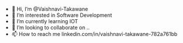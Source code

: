 - 👋 Hi, I’m @Vaishnavi-Takawane
- 👀 I’m interested in Software Development
- 🌱 I’m currently learning IOT
- 💞️ I’m looking to collaborate on ..
- 📫 How to reach me linkedin.com/in/vaishnavi-takawane-782a761bb

<!---
Vaishnavi-Takawane/Vaishnavi-Takawane is a ✨ special ✨ repository because its `README.md` (this file) appears on your GitHub profile.
You can click the Preview link to take a look at your changes.
--->
